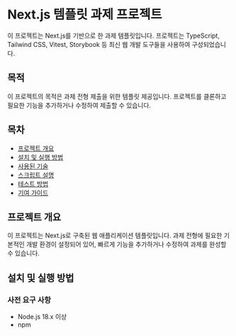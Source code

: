 # Next.js 템플릿 과제 프로젝트

이 프로젝트는 Next.js를 기반으로 한 과제 템플릿입니다. 프로젝트는 TypeScript, Tailwind CSS, Vitest, Storybook 등 최신 웹 개발 도구들을 사용하여 구성되었습니다.

## 목적

이 프로젝트의 목적은 과제 전형 제출을 위한 템플릿 제공입니다. 프로젝트를 클론하고 필요한 기능을 추가하거나 수정하여 제출할 수 있습니다.

## 목차

- [프로젝트 개요](#프로젝트-개요)
- [설치 및 실행 방법](#설치-및-실행-방법)
- [사용된 기술](#사용된-기술)
- [스크립트 설명](#스크립트-설명)
- [테스트 방법](#테스트-방법)
- [기여 가이드](#기여-가이드)

## 프로젝트 개요

이 프로젝트는 Next.js로 구축된 웹 애플리케이션 템플릿입니다. 과제 전형에 필요한 기본적인 개발 환경이 설정되어 있어, 빠르게 기능을 추가하거나 수정하여 과제를 완성할 수 있습니다.

## 설치 및 실행 방법

### 사전 요구 사항

- Node.js 18.x 이상
- npm
